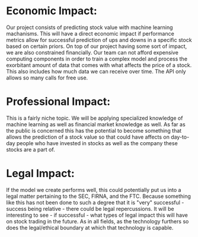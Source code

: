 # Economic Impact:
Our project consists of predicting stock value with machine learning machanisms. This will have a direct economic impact if performance metrics allow for successful prediction of ups and downs in a specific stock based on certain priors. On top of our project having some sort of impact, we are also constrained financially. Our team can not afford expensive computing components in order to train a complex model and process the exorbitant amount of data that comes with what affects the price of a stock. This also includes how much data we can receive over time. The API only allows so many calls for free use.

# Professional Impact:
This is a fairly niche topic. We will be applying specialized knowledge of machine learning as well as financial market knowledge as well. As far as the public is concerned this has the potential to become something that allows the prediction of a stock value so that could have affects on day-to-day people who have invested in stocks as well as the company these stocks are a part of.

# Legal Impact:
If the model we create performs well, this could potentially put us into a legal matter pertaining to the SEC, FIRNA, and the FTC. Because something like this has not been done to such a degree that it is "very" successful - success being relative - there could be legal repercussions. It will be interesting to see - if successful - what types of legal impact this will have on stock trading in the future. As in all fields, as the technology furthers so does the legal/ethical boundary at which that technology is capable.